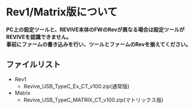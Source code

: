 # **Rev1/Matrix版について**
**PC上の設定ツールと、REVIVE本体のFWのRevが異なる場合は設定ツールがREVIVEを認識できません。**  
**事前にファームの書き込みを行い、ツールとファームのRevを揃えてください。**

## ファイルリスト


 - Rev1
    - Revive_USB_TypeC_Ex_CT_v100.zip(通常版)
 - Matrix
    - Revive_USB_TypeC_MATRIX_CT_v100.zip(マトリックス版)  
